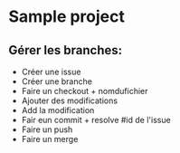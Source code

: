 # Sample project

## Gérer les branches:

- Créer une issue
- Créer une branche
- Faire un checkout + nomdufichier
- Ajouter des modifications
- Add la modification
- Fair eun commit + resolve #id de l'issue
- Faire un push 
- Faire un merge

